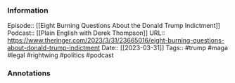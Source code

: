 ### Information

Episode:: [[Eight Burning Questions About the Donald Trump Indictment]]
Podcast:: [[Plain English with Derek Thompson]]
URL:: https://www.theringer.com/2023/3/31/23665016/eight-burning-questions-about-donald-trump-indictment
Date:: [[2023-03-31]]
Tags:: #trump #maga #legal  #rightwing #politics 
#podcast


### Annotations

